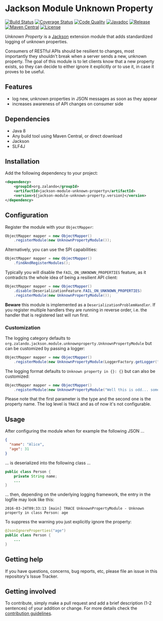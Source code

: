 # Jackson Module Unknown Property

[![Build Status](https://img.shields.io/travis/whiskeysierra/jackson-module-unknown-property/master.svg)](https://travis-ci.org/whiskeysierra/jackson-module-unknown-property)
[![Coverage Status](https://img.shields.io/coveralls/whiskeysierra/jackson-module-unknown-property/master.svg)](https://coveralls.io/r/whiskeysierra/jackson-module-unknown-property)
[![Code Quality](https://img.shields.io/codacy/grade/4ba764808bae4a81bead924eaacb829e/master.svg)](https://www.codacy.com/app/whiskeysierra/jackson-module-unknown-property)
[![Javadoc](http://javadoc.io/badge/org.zalando/jackson-module-unknown-property.svg)](http://www.javadoc.io/doc/org.zalando/jackson-module-unknown-property)
[![Release](https://img.shields.io/github/release/whiskeysierra/jackson-module-unknown-property.svg)](https://github.com/whiskeysierra/jackson-module-unknown-property/releases)
[![Maven Central](https://img.shields.io/maven-central/v/org.zalando/jackson-module-unknown-property.svg)](https://maven-badges.herokuapp.com/maven-central/org.zalando/jackson-module-unknown-property)
[![License](https://img.shields.io/badge/license-MIT-blue.svg)](https://raw.githubusercontent.com/whiskeysierra/jackson-module-unknown-property/master/LICENSE)

*Unknown Property* is a [Jackson](https://github.com/codehaus/jackson) extension module that adds standardized logging 
of unknown properties.

Consumers of RESTful APIs should be resilient to changes, most importantly they shouldn't break when a server sends
a new, unknown property. The goal of this module is to let clients know that a new property exists, so they can decide
to either ignore it explicitly or to use it, in case it proves to be useful.

## Features

- log new, unknown properties in JSON messages as soon as they appear
- increases awareness of API changes on consumer side

## Dependencies

- Java 8
- Any build tool using Maven Central, or direct download
- Jackson
- SLF4J

## Installation

Add the following dependency to your project:

```xml
<dependency>
    <groupId>org.zalando</groupId>
    <artifactId>jackson-module-unknown-property</artifactId>
    <version>${jackson-module-unknown-property.version}</version>
</dependency>
```

## Configuration

Register the module with your `ObjectMapper`:

```java
ObjectMapper mapper = new ObjectMapper()
    .registerModule(new UnknownPropertyModule());
```

Alternatively, you can use the SPI capabilities:

```java
ObjectMapper mapper = new ObjectMapper()
    .findAndRegisterModules();
```

Typically you will disable the `FAIL_ON_UNKNOWN_PROPERTIES` feature, as it contradicts the whole idea of being a
resilient API client:

```java
ObjectMapper mapper = new ObjectMapper()
    .disable(DeserializationFeature.FAIL_ON_UNKNOWN_PROPERTIES)
    .registerModule(new UnknownPropertyModule());
```

**Beware** this module is implemented as a `DeserializationProblemHandler`. If you register multiple handlers they
are running in reverse order, i.e. the handler that is registered last will run first.

### Customization

The logging category defaults to `org.zalando.jackson.module.unknownproperty.UnknownPropertyModule` but can be
customized by passing a logger: 

```java
ObjectMapper mapper = new ObjectMapper()
    .registerModule(new UnknownPropertyModule(LoggerFactory.getLogger("unknown-property")));
```

The logging format defaults to `Unknown property in {}: {}` but can also be customized:

```java
ObjectMapper mapper = new ObjectMapper()
    .registerModule(new UnknownPropertyModule("Well this is odd... somebody changed {} and added '{}'"));
```

Please note that the first parameter is the type and the second one is the property name. The log level is `TRACE` and
as of now it's not configurable.

## Usage

After configuring the module when for example the following JSON ...

```json
{
  "name": "Alice",
  "age": 31
}
```

... is deserialized into the following class ...

```java
public class Person {
    private String name;
    ...
}
```

... then, depending on the underlying logging framework, the entry in the logfile may look like this:

```
2016-03-24T09:33:13 [main] TRACE UnknownPropertyModule - Unknown property in class Person: age
```

To suppress the warning you just explicitly ignore the property:

```java
@JsonIgnoreProperties("age")
public class Person {
    ...
}
```

## Getting help

If you have questions, concerns, bug reports, etc, please file an issue in this repository's Issue Tracker.

## Getting involved

To contribute, simply make a pull request and add a brief description (1-2 sentences) of your addition or change. For
more details check the [contribution guidelines](.github/CONTRIBUTING.md).
